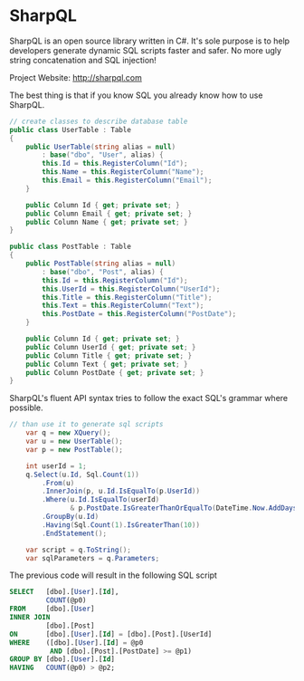 # SharpQL

SharpQL is an open source library written in C#.
It's sole purpose is to help developers generate dynamic SQL scripts faster and safer.
No more ugly string concatenation and SQL injection!

Project Website: http://sharpql.com

The best thing is that if you know SQL you already know how to use SharpQL.



```csharp
// create classes to describe database table
public class UserTable : Table
{
	public UserTable(string alias = null)
		: base("dbo", "User", alias) {
		this.Id = this.RegisterColumn("Id");
		this.Name = this.RegisterColumn("Name");
		this.Email = this.RegisterColumn("Email");
	}

	public Column Id { get; private set; }
	public Column Email { get; private set; }
	public Column Name { get; private set; }
}

public class PostTable : Table
{
	public PostTable(string alias = null)
		: base("dbo", "Post", alias) {
		this.Id = this.RegisterColumn("Id");
		this.UserId = this.RegisterColumn("UserId");
		this.Title = this.RegisterColumn("Title");
		this.Text = this.RegisterColumn("Text");
		this.PostDate = this.RegisterColumn("PostDate");
	}

	public Column Id { get; private set; }
	public Column UserId { get; private set; }
	public Column Title { get; private set; }
	public Column Text { get; private set; }
	public Column PostDate { get; private set; }
}
````

SharpQL's fluent API syntax tries to follow the exact SQL's grammar where possible.
````csharp
// than use it to generate sql scripts
	var q = new XQuery();
	var u = new UserTable();
	var p = new PostTable();

	int userId = 1;
	q.Select(u.Id, Sql.Count(1))
		.From(u)
		.InnerJoin(p, u.Id.IsEqualTo(p.UserId))
		.Where(u.Id.IsEqualTo(userId)
			   & p.PostDate.IsGreaterThanOrEqualTo(DateTime.Now.AddDays(-7)))
		.GroupBy(u.Id)
		.Having(Sql.Count(1).IsGreaterThan(10))
		.EndStatement();

	var script = q.ToString();
	var sqlParameters = q.Parameters;
````
The previous code will result in the following SQL script

````sql
SELECT   [dbo].[User].[Id],
         COUNT(@p0)
FROM     [dbo].[User]
INNER JOIN
         [dbo].[Post]
ON       [dbo].[User].[Id] = [dbo].[Post].[UserId]
WHERE    ([dbo].[User].[Id] = @p0
          AND [dbo].[Post].[PostDate] >= @p1)
GROUP BY [dbo].[User].[Id]
HAVING   COUNT(@p0) > @p2;
````


